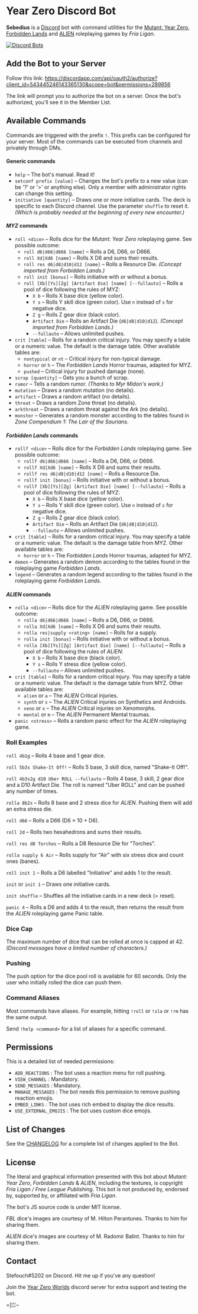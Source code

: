 # Year Zero Discord Bot

**Sebedius** is a [Discord](https://discordapp.com) bot with command utilities for the [Mutant: Year Zero](http://frialigan.se/en/games/mutant-year-zero/), [Forbidden Lands](https://frialigan.se/en/games/forbidden-lands/) and [ALIEN](https://alien-rpg.com/) roleplaying games by *Fria Ligan*.


[![Discord Bots](https://discordbots.org/api/widget/status/543445246143365130.svg)](https://discordbots.org/bot/543445246143365130)

## Add the Bot to your Server

Follow this link: https://discordapp.com/api/oauth2/authorize?client_id=543445246143365130&scope=bot&permissions=289856

The link will prompt you to authorize the bot on a server. Once the bot's authorized, you'll see it in the Member List.

## Available Commands

Commands are triggered with the prefix `!`. This prefix can be configured for your server. Most of the commands can be executed from channels and privately through DMs.

#### Generic commands

* `help` – The bot's manual. Read it!
* `setconf prefix [value]` – Changes the bot's prefix to a new value (can be '?' or '>' or anything else). Only a member with administrator rights can change this setting.
* `initiative [quantity]` – Draws one or more initiative cards. The deck is specific to each Discord channel. Use the parameter `shuffle` to reset it. *(Which is probably needed at the beginning of every new encounter.)*

#### *MYZ* commands

* `roll <dice>` – Rolls dice for the *Mutant: Year Zero* roleplaying game. See possible outcome:
  * `roll d6|d66|d666 [name]` – Rolls a D6, D66, or D666.
  * `roll Xd|Xd6 [name]` – Rolls X D6 and sums their results.
  * `roll res d6|d8|d10|d12 [name]` – Rolls a Resource Die. *(Concept imported from Forbidden Lands.)*
  * `roll init [bonus]` – Rolls initiative with or without a bonus.
  * `roll [Xb][Ys][Zg] [Artifact Die] [name] [--fullauto]` – Rolls a pool of dice following the rules of MYZ:
    * `X b` – Rolls X base dice (yellow color).
    * `Y s` – Rolls Y skill dice (green color). Use `n` instead of `s` for negative dice.
    * `Z g` – Rolls Z gear dice (black color).
    * `Artifact Die` – Rolls an Artifact Die (`d6|d8|d10|d12`). *(Concept imported from Forbidden Lands.)*
    * `--fullauto` – Allows unlimited pushes.
* `crit [table]` – Rolls for a random critical injury. You may specify a table or a numeric value. The default is the damage table. Other available tables are:
  * `nontypical` or `nt` – Critical injury for non-typical damage.
  * `horror` or `h` – The *Forbidden Lands* Horror traumas, adapted for MYZ.
  * `pushed` – Critical injury for pushed damage (none).
* `scrap [quantity]` – Gets you a bunch of scrap.
* `rumor` – Tells a random rumor. *(Thanks to Myr Midon's work.)*
* `mutation` – Draws a random mutation (no details).
* `artifact` – Draws a random artifact (no details).
* `threat` – Draws a random Zone threat (no details).
* `arkthreat` – Draws a random threat against the Ark (no details).
* `monster` – Generates a random monster according to the tables found in *Zone Compendium 1: The Lair of the Saurians*.

#### *Forbidden Lands* commands

* `rollf <dice>` – Rolls dice for the *Forbidden Lands* roleplaying game. See possible outcome:
  * `rollf d6|d66|d666 [name]` – Rolls a D6, D66, or D666.
  * `rollf Xd|Xd6 [name]` – Rolls X D6 and sums their results.
  * `rollf res d6|d8|d10|d12 [name]` – Rolls a Resource Die.
  * `rollf init [bonus]` – Rolls initiative with or without a bonus.
  * `rollf [Xb][Ys][Zg] [Artifact Die] [name] [--fullauto]` – Rolls a pool of dice following the rules of MYZ:
    * `X b` – Rolls X base dice (yellow color).
    * `Y s` – Rolls Y skill dice (green color). Use `n` instead of `s` for negative dice.
    * `Z g` – Rolls Z gear dice (black color).
    * `Artifact Die` – Rolls an Artifact Die (`d6|d8|d10|d12`).
    * `--fullauto` – Allows unlimited pushes.
* `crit [table]` – Rolls for a random critical injury. You may specify a table or a numeric value. The default is the damage table from MYZ. Other available tables are:
  * `horror` or `h` – The *Forbidden Lands* Horror traumas, adapted for MYZ.
* `demon` – Generates a random demon according to the tables found in the roleplaying game *Forbidden Lands*.
* `legend` – Generates a random legend according to the tables found in the roleplaying game *Forbidden Lands*.

#### *ALIEN* commands

* `rolla <dice>` – Rolls dice for the *ALIEN* roleplaying game. See possible outcome:
  * `rolla d6|d66|d666 [name]` – Rolls a D6, D66, or D666.
  * `rolla Xd|Xd6 [name]` – Rolls X D6 and sums their results.
  * `rolla res|supply <rating> [name]` – Rolls for a supply.
  * `rolla init [bonus]` – Rolls initiative with or without a bonus.
  * `rolla [Xb][Ys][Zg] [Artifact Die] [name] [--fullauto]` – Rolls a pool of dice following the rules of *ALIEN*:
    * `X b` – Rolls X base dice (black color).
    * `Y s` – Rolls Y stress dice (yellow color).
    * `--fullauto` – Allows unlimited pushes.
* `crit [table]` – Rolls for a random critical injury. You may specify a table or a numeric value. The default is the damage table from MYZ. Other available tables are:
  * `alien` or `a` – The *ALIEN* Critical injuries.
  * `synth` or `s` – The *ALIEN* Critical injuries on Synthetics and Androids.
  * `xeno` or `x` – The *ALIEN* Critical injuries on Xenomorphs.
  * `mental` or `m` – The *ALIEN* Permanent Mental traumas.
* `panic <stress>` – Rolls a random panic effect for the *ALIEN* roleplaying game.

### Roll Examples

`roll 4b1g` – Rolls 4 base and 1 gear dice.

`roll 5b3s Shake-It Off!` – Rolls 5 base, 3 skill dice, named "Shake-It Off!".

`roll 4b3s2g d10 Uber ROLL --fullauto` – Rolls 4 base, 3 skill, 2 gear dice and a D10 Artifact Die. The roll is named "Uber ROLL" and can be pushed any number of times. 

`rolla 8b2s` – Rolls 8 base and 2 stress dice for *ALIEN*. Pushing them will add an extra stress die.

`roll d66` – Rolls a D66 (D6 × 10 + D6).

`roll 2d` – Rolls two hexahedrons and sums their results.

`roll res d8 Torches` – Rolls a D8 Resource Die for "Torches".

`rolla supply 6 Air` – Rolls supply for "Air" with six stress dice and count ones (banes).

`roll init 1` – Rolls a D6 labelled "Initiative" and adds 1 to the result.

`init` or `init 1` – Draws one initiative cards.

`init shuffle` – Shuffles all the initiative cards in a new deck (= reset).

`panic 4` – Rolls a D6 and adds 4 to the result, then returns the result from the *ALIEN* roleplaying game Panic table.


### Dice Cap

The maximum number of dice that can be rolled at once is capped at 42. *(Discord messages have a limited number of characters.)*

### Pushing

The push option for the dice pool roll is available for 60 seconds. Only the user who initially rolled the dice can push them.

### Command Aliases

Most commands have aliases. For example, hitting `!roll` or `!sla` or `!rm` has the same output.

Send `!help <command>` for a list of aliases for a specific command.

## Permissions

This is a detailed list of needed permissions:

* `ADD_REACTIONS` : The bot uses a reaction menu for roll pushing.
* `VIEW_CHANNEL` : Mandatory.
* `SEND_MESSAGES` : Mandatory.
* `MANAGE_MESSAGES` : The bot needs this permission to remove pushing reaction emojis.
* `EMBED_LINKS` : The bot uses rich embed to display the dice results.
* `USE_EXTERNAL_EMOJIS` : The bot uses custom dice emojis.

## List of Changes

See the [CHANGELOG](https://github.com/Stefouch/sebedius-myz-discord-bot/blob/master/CHANGELOG.md#changelog) for a complete list of changes applied to the Bot.

## License

The literal and graphical information presented with this bot about *Mutant: Year Zero*, *Forbidden Lands* & *ALIEN*, including the textures, is copyright *Fria Ligan / Free League Publishing*. This bot is not produced by, endorsed by, supported by, or affiliated with *Fria Ligan*.

The bot's JS source code is under MIT license.

*FBL* dice's images are courtesy of M. Hilton Perantunes. Thanks to him for sharing them.

*ALIEN* dice's images are courtesy of M. Radomir Balint. Thanks to him for sharing them.

## Contact

Stefouch#5202 on Discord. Hit me up if you've any question!

Join the [Year Zero Worlds](https://discord.gg/ftxkYZn) discord server for extra support and testing the bot.

=]¦¦¦¬ 